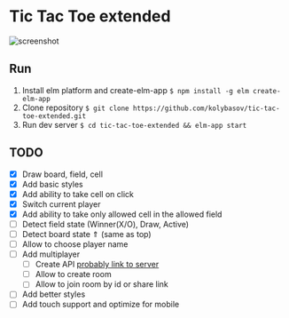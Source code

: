 # Tic Tac Toe extended

![screenshot]( https://i.imgur.com/l1ERsI7.png )

## Run

1. Install elm platform and create-elm-app `$ npm install -g elm create-elm-app`
2. Clone repository `$ git clone https://github.com/kolybasov/tic-tac-toe-extended.git`
3. Run dev server `$ cd tic-tac-toe-extended && elm-app start`

## TODO

* [x] Draw board, field, cell
* [x] Add basic styles
* [x] Add ability to take cell on click
* [x] Switch current player
* [x] Add ability to take only allowed cell in the allowed field
* [ ] Detect field state (Winner(X/O), Draw, Active)
* [ ] Detect board state ⇑ (same as top)
* [ ] Allow to choose player name
* [ ] Add multiplayer
  * [ ] Create API [probably link to server](https://gihub.com/kolybasov/tic-tac-toe-extended-server)
  * [ ] Allow to create room
  * [ ] Allow to join room by id or share link
* [ ] Add better styles
* [ ] Add touch support and optimize for mobile
